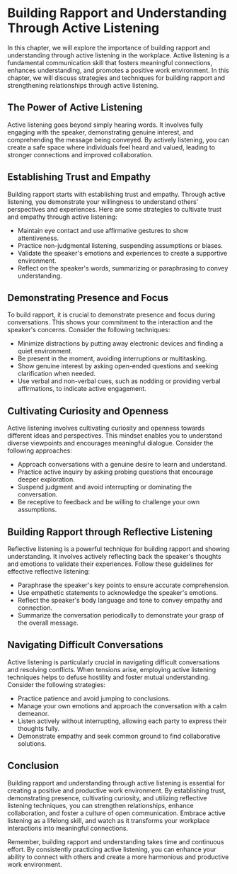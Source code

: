 Building Rapport and Understanding Through Active Listening
====================================================================

In this chapter, we will explore the importance of building rapport and understanding through active listening in the workplace. Active listening is a fundamental communication skill that fosters meaningful connections, enhances understanding, and promotes a positive work environment. In this chapter, we will discuss strategies and techniques for building rapport and strengthening relationships through active listening.

The Power of Active Listening
-----------------------------

Active listening goes beyond simply hearing words. It involves fully engaging with the speaker, demonstrating genuine interest, and comprehending the message being conveyed. By actively listening, you can create a safe space where individuals feel heard and valued, leading to stronger connections and improved collaboration.

Establishing Trust and Empathy
------------------------------

Building rapport starts with establishing trust and empathy. Through active listening, you demonstrate your willingness to understand others' perspectives and experiences. Here are some strategies to cultivate trust and empathy through active listening:

* Maintain eye contact and use affirmative gestures to show attentiveness.
* Practice non-judgmental listening, suspending assumptions or biases.
* Validate the speaker's emotions and experiences to create a supportive environment.
* Reflect on the speaker's words, summarizing or paraphrasing to convey understanding.

Demonstrating Presence and Focus
--------------------------------

To build rapport, it is crucial to demonstrate presence and focus during conversations. This shows your commitment to the interaction and the speaker's concerns. Consider the following techniques:

* Minimize distractions by putting away electronic devices and finding a quiet environment.
* Be present in the moment, avoiding interruptions or multitasking.
* Show genuine interest by asking open-ended questions and seeking clarification when needed.
* Use verbal and non-verbal cues, such as nodding or providing verbal affirmations, to indicate active engagement.

Cultivating Curiosity and Openness
----------------------------------

Active listening involves cultivating curiosity and openness towards different ideas and perspectives. This mindset enables you to understand diverse viewpoints and encourages meaningful dialogue. Consider the following approaches:

* Approach conversations with a genuine desire to learn and understand.
* Practice active inquiry by asking probing questions that encourage deeper exploration.
* Suspend judgment and avoid interrupting or dominating the conversation.
* Be receptive to feedback and be willing to challenge your own assumptions.

Building Rapport through Reflective Listening
---------------------------------------------

Reflective listening is a powerful technique for building rapport and showing understanding. It involves actively reflecting back the speaker's thoughts and emotions to validate their experiences. Follow these guidelines for effective reflective listening:

* Paraphrase the speaker's key points to ensure accurate comprehension.
* Use empathetic statements to acknowledge the speaker's emotions.
* Reflect the speaker's body language and tone to convey empathy and connection.
* Summarize the conversation periodically to demonstrate your grasp of the overall message.

Navigating Difficult Conversations
----------------------------------

Active listening is particularly crucial in navigating difficult conversations and resolving conflicts. When tensions arise, employing active listening techniques helps to defuse hostility and foster mutual understanding. Consider the following strategies:

* Practice patience and avoid jumping to conclusions.
* Manage your own emotions and approach the conversation with a calm demeanor.
* Listen actively without interrupting, allowing each party to express their thoughts fully.
* Demonstrate empathy and seek common ground to find collaborative solutions.

Conclusion
----------

Building rapport and understanding through active listening is essential for creating a positive and productive work environment. By establishing trust, demonstrating presence, cultivating curiosity, and utilizing reflective listening techniques, you can strengthen relationships, enhance collaboration, and foster a culture of open communication. Embrace active listening as a lifelong skill, and watch as it transforms your workplace interactions into meaningful connections.

Remember, building rapport and understanding takes time and continuous effort. By consistently practicing active listening, you can enhance your ability to connect with others and create a more harmonious and productive work environment.
